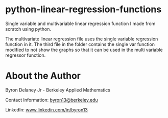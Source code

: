 # python-linear-regression-functions


Single variable and multivariable linear regression function I made from scratch using python.

The multivariate linear regression file uses the single variable regression function in it. The third file in the folder contains the single var function modified to not show the graphs so that it can be used in the multi variable regressor function.















# About the Author

Byron Delaney Jr - Berkeley Applied Mathematics 

Contact Information: byron13@berkeley.edu

LinkedIn: www.linkedin.com/in/byron13
